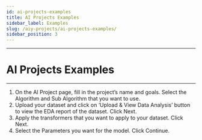 ```yaml
---
id: ai-projects-examples
title: AI Projects Examples
sidebar_label: Examples
slug: /aiy-projects/ai-projects-examples/
sidebar_position: 3
---
```


---
# AI Projects Examples
---

1. On the AI Project page, fill in the project’s name and goals. Select the Algorithm and Sub Algorithm that you want to use.
2. Upload your dataset and click on ‘Upload & View Data Analysis’ button to view the EDA report of the dataset. Click Next.
3. Apply the transformers that you want to apply to your dataset. Click Next.
5. Select the Parameters you want for the model. Click Continue.
